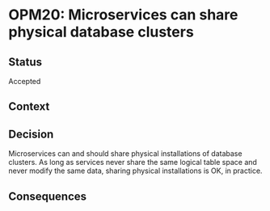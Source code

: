 # OPM20: Microservices can share physical database clusters

## Status
Accepted

## Context

## Decision
Microservices can and should share physical installations of database
clusters. As long as services never share the same logical table space
and never modify the same data, sharing physical installations is OK,
in practice.

## Consequences